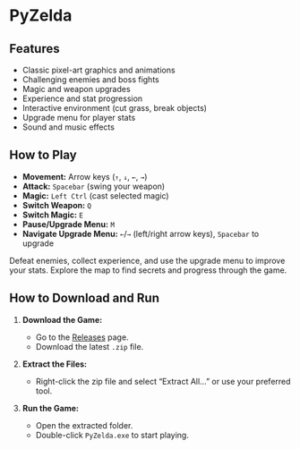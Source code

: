 # PyZelda

## Features

- Classic pixel-art graphics and animations
- Challenging enemies and boss fights
- Magic and weapon upgrades
- Experience and stat progression
- Interactive environment (cut grass, break objects)
- Upgrade menu for player stats
- Sound and music effects

## How to Play

- **Movement:** Arrow keys (`↑`, `↓`, `←`, `→`)
- **Attack:** `Spacebar` (swing your weapon)
- **Magic:** `Left Ctrl` (cast selected magic)
- **Switch Weapon:** `Q`
- **Switch Magic:** `E`
- **Pause/Upgrade Menu:** `M`
- **Navigate Upgrade Menu:** `←`/`→` (left/right arrow keys), `Spacebar` to upgrade

Defeat enemies, collect experience, and use the upgrade menu to improve your stats. Explore the map to find secrets and progress through the game.

## How to Download and Run

1. **Download the Game:**
   - Go to the [Releases](https://github.com/sai-santosh-pal/zelda/releases) page.
   - Download the latest `.zip` file.

2. **Extract the Files:**
   - Right-click the zip file and select “Extract All…” or use your preferred tool.

3. **Run the Game:**
   - Open the extracted folder.
   - Double-click `PyZelda.exe` to start playing.

